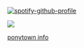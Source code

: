 [![spotify-github-profile](https://spotify-github-profile.kittinanx.com/api/view?uid=31ehtcwmjc3nays62yf2gp3toe44&cover_image=true&theme=natemoo-re&show_offline=false&background_color=858585&interchange=false&bar_color=b51a00&bar_color_cover=false)](https://github.com/kittinan/spotify-github-profile)

![](https://komarev.com/ghpvc/?username=goldensecond&color=red&style=plastic)

[ponytown info](rentry.co/callingoutmayday)
